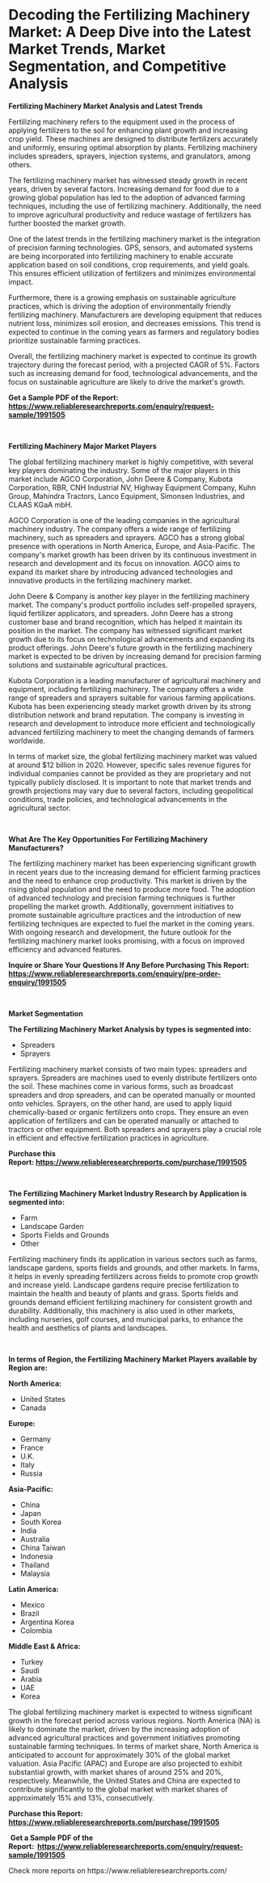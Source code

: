 <p><h1>Decoding the Fertilizing Machinery Market: A Deep Dive into the Latest Market Trends, Market Segmentation, and Competitive Analysis</h1></p><p><strong>Fertilizing Machinery Market Analysis and Latest Trends</strong></p>
<p><p>Fertilizing machinery refers to the equipment used in the process of applying fertilizers to the soil for enhancing plant growth and increasing crop yield. These machines are designed to distribute fertilizers accurately and uniformly, ensuring optimal absorption by plants. Fertilizing machinery includes spreaders, sprayers, injection systems, and granulators, among others.</p><p>The fertilizing machinery market has witnessed steady growth in recent years, driven by several factors. Increasing demand for food due to a growing global population has led to the adoption of advanced farming techniques, including the use of fertilizing machinery. Additionally, the need to improve agricultural productivity and reduce wastage of fertilizers has further boosted the market growth.</p><p>One of the latest trends in the fertilizing machinery market is the integration of precision farming technologies. GPS, sensors, and automated systems are being incorporated into fertilizing machinery to enable accurate application based on soil conditions, crop requirements, and yield goals. This ensures efficient utilization of fertilizers and minimizes environmental impact.</p><p>Furthermore, there is a growing emphasis on sustainable agriculture practices, which is driving the adoption of environmentally friendly fertilizing machinery. Manufacturers are developing equipment that reduces nutrient loss, minimizes soil erosion, and decreases emissions. This trend is expected to continue in the coming years as farmers and regulatory bodies prioritize sustainable farming practices.</p><p>Overall, the fertilizing machinery market is expected to continue its growth trajectory during the forecast period, with a projected CAGR of 5%. Factors such as increasing demand for food, technological advancements, and the focus on sustainable agriculture are likely to drive the market's growth.</p></p>
<p><strong>Get a Sample PDF of the Report:&nbsp; <a href="https://www.reliableresearchreports.com/enquiry/request-sample/1991505">https://www.reliableresearchreports.com/enquiry/request-sample/1991505</a></strong></p>
<p>&nbsp;</p>
<p><strong>Fertilizing Machinery Major Market Players</strong></p>
<p><p>The global fertilizing machinery market is highly competitive, with several key players dominating the industry. Some of the major players in this market include AGCO Corporation, John Deere & Company, Kubota Corporation, RBR, CNH Industrial NV, Highway Equipment Company, Kuhn Group, Mahindra Tractors, Lanco Equipment, Simonsen Industries, and CLAAS KGaA mbH.</p><p>AGCO Corporation is one of the leading companies in the agricultural machinery industry. The company offers a wide range of fertilizing machinery, such as spreaders and sprayers. AGCO has a strong global presence with operations in North America, Europe, and Asia-Pacific. The company's market growth has been driven by its continuous investment in research and development and its focus on innovation. AGCO aims to expand its market share by introducing advanced technologies and innovative products in the fertilizing machinery market.</p><p>John Deere & Company is another key player in the fertilizing machinery market. The company's product portfolio includes self-propelled sprayers, liquid fertilizer applicators, and spreaders. John Deere has a strong customer base and brand recognition, which has helped it maintain its position in the market. The company has witnessed significant market growth due to its focus on technological advancements and expanding its product offerings. John Deere's future growth in the fertilizing machinery market is expected to be driven by increasing demand for precision farming solutions and sustainable agricultural practices.</p><p>Kubota Corporation is a leading manufacturer of agricultural machinery and equipment, including fertilizing machinery. The company offers a wide range of spreaders and sprayers suitable for various farming applications. Kubota has been experiencing steady market growth driven by its strong distribution network and brand reputation. The company is investing in research and development to introduce more efficient and technologically advanced fertilizing machinery to meet the changing demands of farmers worldwide.</p><p>In terms of market size, the global fertilizing machinery market was valued at around $12 billion in 2020. However, specific sales revenue figures for individual companies cannot be provided as they are proprietary and not typically publicly disclosed. It is important to note that market trends and growth projections may vary due to several factors, including geopolitical conditions, trade policies, and technological advancements in the agricultural sector.</p></p>
<p>&nbsp;</p>
<p><strong>What Are The Key Opportunities For Fertilizing Machinery Manufacturers?</strong></p>
<p><p>The fertilizing machinery market has been experiencing significant growth in recent years due to the increasing demand for efficient farming practices and the need to enhance crop productivity. This market is driven by the rising global population and the need to produce more food. The adoption of advanced technology and precision farming techniques is further propelling the market growth. Additionally, government initiatives to promote sustainable agriculture practices and the introduction of new fertilizing techniques are expected to fuel the market in the coming years. With ongoing research and development, the future outlook for the fertilizing machinery market looks promising, with a focus on improved efficiency and advanced features.</p></p>
<p><strong>Inquire or Share Your Questions If Any Before Purchasing This Report: <a href="https://www.reliableresearchreports.com/enquiry/pre-order-enquiry/1991505">https://www.reliableresearchreports.com/enquiry/pre-order-enquiry/1991505</a></strong></p>
<p>&nbsp;</p>
<p><strong>Market Segmentation</strong></p>
<p><strong>The Fertilizing Machinery Market Analysis by types is segmented into:</strong></p>
<p><ul><li>Spreaders</li><li>Sprayers</li></ul></p>
<p><p>Fertilizing machinery market consists of two main types: spreaders and sprayers. Spreaders are machines used to evenly distribute fertilizers onto the soil. These machines come in various forms, such as broadcast spreaders and drop spreaders, and can be operated manually or mounted onto vehicles. Sprayers, on the other hand, are used to apply liquid chemically-based or organic fertilizers onto crops. They ensure an even application of fertilizers and can be operated manually or attached to tractors or other equipment. Both spreaders and sprayers play a crucial role in efficient and effective fertilization practices in agriculture.</p></p>
<p><strong>Purchase this Report:&nbsp;<a href="https://www.reliableresearchreports.com/purchase/1991505">https://www.reliableresearchreports.com/purchase/1991505</a></strong></p>
<p>&nbsp;</p>
<p><strong>The Fertilizing Machinery Market Industry Research by Application is segmented into:</strong></p>
<p><ul><li>Farm</li><li>Landscape Garden</li><li>Sports Fields and Grounds</li><li>Other</li></ul></p>
<p><p>Fertilizing machinery finds its application in various sectors such as farms, landscape gardens, sports fields and grounds, and other markets. In farms, it helps in evenly spreading fertilizers across fields to promote crop growth and increase yield. Landscape gardens require precise fertilization to maintain the health and beauty of plants and grass. Sports fields and grounds demand efficient fertilizing machinery for consistent growth and durability. Additionally, this machinery is also used in other markets, including nurseries, golf courses, and municipal parks, to enhance the health and aesthetics of plants and landscapes.</p></p>
<p>&nbsp;</p>
<p><strong>In terms of Region, the Fertilizing Machinery Market Players available by Region are:</strong></p>
<p>
    <p> <strong> North America: </strong>
        <ul>
            <li>United States</li>
            <li>Canada</li>
        </ul>
        </p> 
    <p> <strong> Europe: </strong>
        <ul>
            <li>Germany</li>
            <li>France</li>
            <li>U.K.</li>
            <li>Italy</li>
            <li>Russia</li>
        </ul>
        </p> 
    <p> <strong> Asia-Pacific: </strong>
        <ul>
            <li>China</li>
            <li>Japan</li>
            <li>South Korea</li>
            <li>India</li>
            <li>Australia</li>
            <li>China Taiwan</li>
            <li>Indonesia</li>
            <li>Thailand</li>
            <li>Malaysia</li>
        </ul>
        </p> 
    <p> <strong> Latin America: </strong>
        <ul>
            <li>Mexico</li>
            <li>Brazil</li>
            <li>Argentina Korea</li>
            <li>Colombia</li>
        </ul>
        </p> 
    <p> <strong> Middle East & Africa: </strong>
        <ul>
            <li>Turkey</li>
            <li>Saudi</li>
            <li>Arabia</li>
            <li>UAE</li>
            <li>Korea</li>
        </ul>
    </p>
    </p>
<p><p>The global fertilizing machinery market is expected to witness significant growth in the forecast period across various regions. North America (NA) is likely to dominate the market, driven by the increasing adoption of advanced agricultural practices and government initiatives promoting sustainable farming techniques. In terms of market share, North America is anticipated to account for approximately 30% of the global market valuation. Asia Pacific (APAC) and Europe are also projected to exhibit substantial growth, with market shares of around 25% and 20%, respectively. Meanwhile, the United States and China are expected to contribute significantly to the global market with market shares of approximately 15% and 13%, consecutively.</p></p>
<p><strong>Purchase this Report: <a href="https://www.reliableresearchreports.com/purchase/1991505">https://www.reliableresearchreports.com/purchase/1991505</a></strong></p>
<p>&nbsp;<strong>Get a Sample PDF of the Report:&nbsp;&nbsp;<a href="https://www.reliableresearchreports.com/enquiry/request-sample/1991505">https://www.reliableresearchreports.com/enquiry/request-sample/1991505</a></strong></p>
<p><strong></strong></p>
<p>Check more reports on https://www.reliableresearchreports.com/</p>